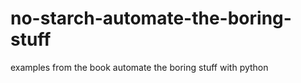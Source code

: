 # no-starch-automate-the-boring-stuff
 examples from the book automate the boring stuff with python
